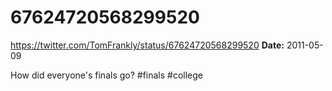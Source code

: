 # 67624720568299520
https://twitter.com/TomFrankly/status/67624720568299520
**Date:** 2011-05-09

How did everyone's finals go? #finals #college
